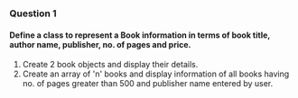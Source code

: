 ### Question 1 
#### Define a class to represent a Book information in terms of book title, author name, publisher, no. of pages and price.
<ol>
    <li>Create 2 book objects and display their details.</li>
    <li>Create an array of 'n' books and display information of all books having no. of pages greater than 500 and publisher name entered by user.</li>
</ol>

